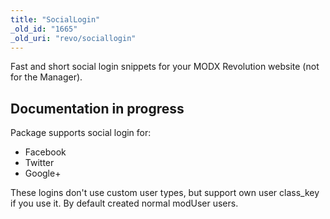 ```yaml
---
title: "SocialLogin"
_old_id: "1665"
_old_uri: "revo/sociallogin"
---
```


Fast and short social login snippets for your MODX Revolution website (not for the Manager).

## Documentation in progress

Package supports social login for:

- Facebook
- Twitter
- Google+

These logins don't use custom user types, but support own user class\_key if you use it. By default created normal modUser users.
